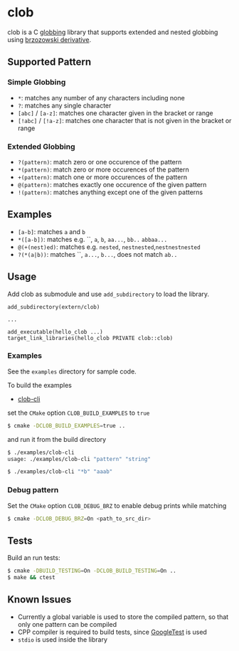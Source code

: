 # clob

clob is a C [globbing] library that supports extended and nested globbing using [brzozowski derivative].

## Supported Pattern

### Simple Globbing

 * `*`: matches any number of any characters including none 
 * `?`: matches any single character 
 * `[abc]` / `[a-z]`: matches one character given in the bracket or range
 * `[!abc]` / `[!a-z]`: matches one character that is not given in the bracket or range

### Extended Globbing

 * `?(pattern)`: match zero or one occurence of the pattern
 * `*(pattern)`: match zero or more occurences of the pattern
 * `+(pattern)`: match one or more occurences of the pattern
 * `@(pattern)`: matches exactly one occurence of the given pattern
 * `!(pattern)`: matches anything except one of the given patterns

## Examples

 * `[a-b]`: matches `a` and `b`
 * `*([a-b])`: matches e.g. ``, `a`, `b`, `aa...`, `bb..` `abbaa...`
 * `@(+(nest)ed)`: matches e.g. `nested`, `nestnested`,`nestnestnested`
 * `?(*(a|b))`: matches ``, `a...`, `b...`, does not match `ab..`

## Usage

Add clob as submodule and use `add_subdirectory` to load the library.

```
add_subdirectory(extern/clob)

...

add_executable(hello_clob ...)
target_link_libraries(hello_clob PRIVATE clob::clob)
```

### Examples

See the `examples` directory for sample code.

To build the examples
 * [clob-cli](examples/clob_cli.c)

set the `CMake` option `CLOB_BUILD_EXAMPLES` to `true`
```bash
$ cmake -DCLOB_BUILD_EXAMPLES=true ..
```

and run it from the build directory
```bash
$ ./examples/clob-cli
usage: ./examples/clob-cli "pattern" "string"

$ ./examples/clob-cli "*b" "aaab"
```

### Debug pattern

Set the `CMake` option `CLOB_DEBUG_BRZ` to enable debug prints while matching

```bash
$ cmake -DCLOB_DEBUG_BRZ=On <path_to_src_dir>
```

## Tests

Build an run tests:
```bash
$ cmake -DBUILD_TESTING=On -DCLOB_BUILD_TESTING=On ..
$ make && ctest
```

## Known Issues

 * Currently a global variable is used to store the compiled pattern, 
   so that only one pattern can be compiled
 * CPP compiler is required to build tests, since [GoogleTest] is used
 * `stdio` is used inside the library


[globbing]: https://en.wikipedia.org/wiki/Glob_(programming)
[brzozowski derivative]: https://en.wikipedia.org/wiki/Brzozowski_derivative
[GoogleTest]: https://github.com/google/googletest
